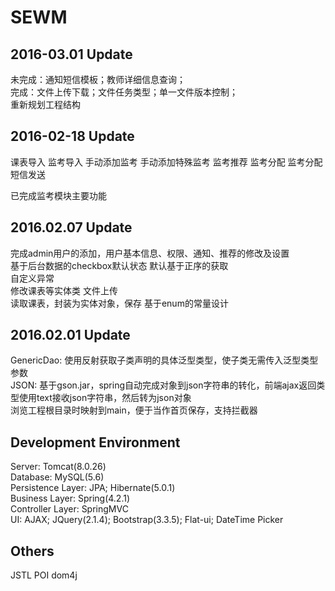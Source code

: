 # SEWM

2016-03.01 Update
--------------------------------------
未完成：通知短信模板；教师详细信息查询；   
完成：文件上传下载；文件任务类型；单一文件版本控制；   
重新规划工程结构   

2016-02-18 Update
--------------------------------------
课表导入
监考导入
手动添加监考
手动添加特殊监考
监考推荐
监考分配
监考分配短信发送

已完成监考模块主要功能

2016.02.07 Update
------------------------------------
完成admin用户的添加，用户基本信息、权限、通知、推荐的修改及设置  
基于后台数据的checkbox默认状态
默认基于正序的获取  
自定义异常  
修改课表等实体类
文件上传  
读取课表，封装为实体对象，保存
基于enum的常量设计
  

2016.02.01 Update
------------------------
GenericDao: 使用反射获取子类声明的具体泛型类型，使子类无需传入泛型类型参数  
JSON: 基于gson.jar，spring自动完成对象到json字符串的转化，前端ajax返回类型使用text接收json字符串，然后转为json对象  
浏览工程根目录时映射到main，便于当作首页保存，支持拦截器  

Development Environment
-----------------------------------
Server: Tomcat(8.0.26)  
Database: MySQL(5.6)  
Persistence Layer: JPA; Hibernate(5.0.1)  
Business Layer: Spring(4.2.1)  
Controller Layer: SpringMVC  
UI: AJAX; JQuery(2.1.4); Bootstrap(3.3.5); Flat-ui; DateTime Picker

Others  
----------
JSTL
POI
dom4j
